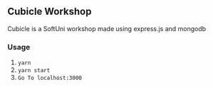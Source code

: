 ## Cubicle Workshop

Cubicle is a SoftUni workshop made using express.js and mongodb

### Usage
1. `yarn`
2. `yarn start`
3. `Go To localhost:3000`
